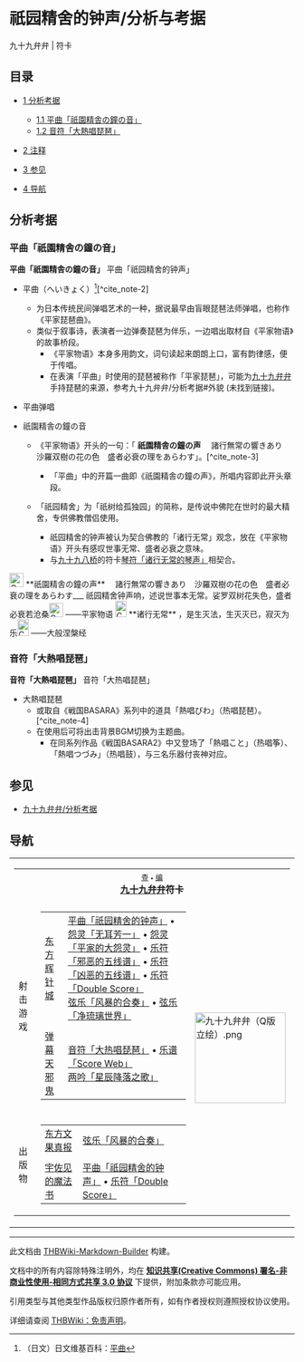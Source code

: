 # 祇园精舍的钟声/分析与考据

<!-- source html: G:\repos\THBWiki-Markdown-Builder\THBWikiMarkdown\Temp\main\e\e1\ns0%3A%E7%A5%87%E5%9B%AD%E7%B2%BE%E8%88%8D%E7%9A%84%E9%92%9F%E5%A3%B0%2F%E5%88%86%E6%9E%90%E4%B8%8E%E8%80%83%E6%8D%AE.html -->

九十九弁弁 | 符卡


## 目录

- [1 分析考据](#分析考据)

  - [1.1 平曲「祇園精舎の鐘の音」](#平曲「祇園精舎の鐘の音」)
  - [1.2 音符「大熱唱琵琶」](#音符「大熱唱琵琶」)



- [2 注释](#注释)
- [3 参见](#参见)
- [4 导航](#导航)





## 分析考据

### 平曲「祇園精舎の鐘の音」
  
 **平曲「祇園精舎の鐘の音」**  平曲「祇园精舍的钟声」
  

- 平曲（へいきょく）[^cite_note-1][^cite_note-2]
  - 为日本传统民间弹唱艺术的一种，据说最早由盲眼琵琶法师弹唱，也称作《平家琵琶曲》。
  - 类似于叙事诗，表演者一边弹奏琵琶为伴乐，一边唱出取材自《平家物语》的故事桥段。
    - 《平家物语》本身多用韵文，词句读起来朗朗上口，富有韵律感，便于传唱。
    - 在表演「平曲」时使用的琵琶被称作「平家琵琶」，可能为[九十九弁弁](./九十九弁弁.md)手持琵琶的来源，参考九十九弁弁/分析考据#外貌 (未找到链接)。



- [](./文件-平曲弹唱.jpg.md)平曲弹唱

- 祇園精舎の鐘の音
  - 《平家物语》开头的一句：「 **祇園精舎の鐘の声** 　諸行無常の響きあり　沙羅双樹の花の色　盛者必衰の理をあらわす」。[^cite_note-3]
    - 「平曲」中的开篇一曲即《祇園精舎の鐘の声》，所唱内容即此开头章段。

  - 「祇园精舍」为「祇树给孤独园」的简称，是传说中佛陀在世时的最大精舍，专供佛教僧侣使用。
    - 祇园精舍的钟声被认为契合佛教的「诸行无常」观念，放在《平家物语》开头有感叹世事无常、盛者必衰之意味。
    - 与[九十九八桥](./九十九八桥.md)的符卡[琴符「诸行无常的琴声」](./诸行无常的琴声.md)相契合。



<img alt="Open Iconic double quote sans left.svg" src="https://upload.wikimedia.org/wikipedia/commons/thumb/3/32/Open_Iconic_double_quote_sans_left.svg/langzh-25px-Open_Iconic_double_quote_sans_left.svg.png" decoding="async" loading="lazy" width="25" height="25" srcset="https://upload.wikimedia.org/wikipedia/commons/thumb/3/32/Open_Iconic_double_quote_sans_left.svg/langzh-38px-Open_Iconic_double_quote_sans_left.svg.png 1.5x, https://upload.wikimedia.org/wikipedia/commons/thumb/3/32/Open_Iconic_double_quote_sans_left.svg/langzh-50px-Open_Iconic_double_quote_sans_left.svg.png 2x" data-file-width="8" data-file-height="8">
 **祇園精舎の鐘の声** 　諸行無常の響きあり　沙羅双樹の花の色　盛者必衰の理をあらわす___
祇园精舍钟声响，述说世事本无常。娑罗双树花失色，盛者必衰若沧桑<img alt="Open Iconic double quote sans right.svg" src="https://upload.wikimedia.org/wikipedia/commons/thumb/2/22/Open_Iconic_double_quote_sans_right.svg/langzh-25px-Open_Iconic_double_quote_sans_right.svg.png" decoding="async" loading="lazy" width="25" height="25" srcset="https://upload.wikimedia.org/wikipedia/commons/thumb/2/22/Open_Iconic_double_quote_sans_right.svg/langzh-38px-Open_Iconic_double_quote_sans_right.svg.png 1.5x, https://upload.wikimedia.org/wikipedia/commons/thumb/2/22/Open_Iconic_double_quote_sans_right.svg/langzh-50px-Open_Iconic_double_quote_sans_right.svg.png 2x" data-file-width="8" data-file-height="8">
——平家物语
<img alt="Corner bracket left sh1.svg" src="https://upload.wikimedia.org/wikipedia/commons/thumb/a/a7/Corner_bracket_left_sh1.svg/langzh-20px-Corner_bracket_left_sh1.svg.png" decoding="async" loading="lazy" width="20" height="29" srcset="https://upload.wikimedia.org/wikipedia/commons/thumb/a/a7/Corner_bracket_left_sh1.svg/langzh-30px-Corner_bracket_left_sh1.svg.png 1.5x, https://upload.wikimedia.org/wikipedia/commons/thumb/a/a7/Corner_bracket_left_sh1.svg/langzh-40px-Corner_bracket_left_sh1.svg.png 2x" data-file-width="220" data-file-height="320">
 **诸行无常** ，是生灭法，生灭灭已，寂灭为乐<img alt="Corner bracket right sh1.svg" src="https://upload.wikimedia.org/wikipedia/commons/thumb/d/d4/Corner_bracket_right_sh1.svg/langzh-20px-Corner_bracket_right_sh1.svg.png" decoding="async" loading="lazy" width="20" height="29" srcset="https://upload.wikimedia.org/wikipedia/commons/thumb/d/d4/Corner_bracket_right_sh1.svg/langzh-30px-Corner_bracket_right_sh1.svg.png 1.5x, https://upload.wikimedia.org/wikipedia/commons/thumb/d/d4/Corner_bracket_right_sh1.svg/langzh-40px-Corner_bracket_right_sh1.svg.png 2x" data-file-width="220" data-file-height="320">
——大般涅槃经

### 音符「大熱唱琵琶」
  
 **音符「大熱唱琵琶」**  音符「大热唱琵琶」
  

- 大熱唱琵琶
  - 或取自《戦国BASARA》系列中的道具「熱唱びわ」（热唱琵琶）。[^cite_note-4]
  - 在使用后可将出击背景BGM切换为主题曲。
    - 在同系列作品《戦国BASARA2》中又登场了「熱唱こと」（热唱筝）、「熱唱つづみ」（热唱鼓），与三名乐器付丧神对应。




[^cite_note-1]: （日文）日文维基百科：[平曲](https://en.wikipedia.org/wiki/ja:平曲)


## 参见
- [九十九弁弁/分析考据](./九十九弁弁-分析考据.md)


## 导航

<table><tbody><tr><td><table cellspacing="0" class="nowraplinks mw-collapsible mw-collapsed" style="width:100%;;;"><tbody><tr><th style=";" colspan="3" class="navbox-title"><div class="navbar"><div class="noprint plainlinksneverexpand" style="background-color:transparent; padding:0; font-weight:normal; font-size:80%; white-space:nowrap;"><a href="./模板-九十九弁弁符卡导航.md" title="模板:九十九弁弁符卡导航"><span style=";;border:none;" title="查看这个模板">查</span></a>&#160;<span style="font-size:80%;">•</span>&#160;<a href="/index.php?title=%E6%A8%A1%E6%9D%BF:%E4%B9%9D%E5%8D%81%E4%B9%9D%E5%BC%81%E5%BC%81%E7%AC%A6%E5%8D%A1%E5%AF%BC%E8%88%AA&amp;action=edit"><span style=";;border:none;" title="您可以编辑这个模板。请在储存变更之前先预览">编</span></a></div></div><span><a href="./九十九弁弁.md" title="九十九弁弁">九十九弁弁</a>符卡</span></th></tr><tr><td></td></tr><tr><td class="navbox-group" style=";;">射击游戏</td><td style=";;" class="navbox-list navbox-odd"><div></div><table cellspacing="0" class="nowraplinks navbox-subgroup" style="width:100%;;;;"><tbody><tr><td class="navbox-group" style=";;"><div><a href="./东方辉针城.md" title="东方辉针城">东方辉针城</a></div></td><td style=";;" class="navbox-list navbox-odd"><div><a href="./祇园精舍的钟声.md" title="祇园精舍的钟声" unred="">平曲「祇园精舍的钟声」</a> &#8226; <a href="./无耳芳一.md" title="无耳芳一" unred="">怨灵「无耳芳一」</a> &#8226; <a href="./无耳芳一.md" title="无耳芳一" unred="">怨灵「平家的大怨灵」</a> &#8226; <a href="./邪恶的五线谱.md" title="邪恶的五线谱" unred="">乐符「邪恶的五线谱」</a> &#8226; <a href="./邪恶的五线谱.md" title="邪恶的五线谱" unred="">乐符「凶恶的五线谱」</a> &#8226; <a href="./邪恶的五线谱.md" title="邪恶的五线谱" unred="">乐符「Double Score」</a><br><a href="./风暴的合奏.md" title="风暴的合奏" unred="">弦乐「风暴的合奏」</a> &#8226; <a href="./净琉璃世界.md" title="净琉璃世界" unred="">弦乐「净琉璃世界」</a></div></td></tr><tr><td></td></tr><tr><td class="navbox-group" style=";;"><div><a href="./弹幕天邪鬼.md" title="弹幕天邪鬼">弹幕天邪鬼</a></div></td><td style=";;" class="navbox-list navbox-even"><div><a href="./祇园精舍的钟声.md" title="祇园精舍的钟声" unred="">音符「大热唱琵琶」</a> &#8226; <a href="./邪恶的五线谱.md" title="邪恶的五线谱" unred="">乐谱「Score Web」</a><br><a href="./星辰降落之歌.md" title="星辰降落之歌" unred="">两吟「星辰降落之歌」</a></div></td></tr></tbody></table><div></div></td><td class="navbox-image" style="" rowspan="3"><a href="./文件-九十九弁弁（Q版立绘）.png.md" class="image"><img alt="九十九弁弁（Q版立绘）.png" src="https://upload.thwiki.cc/thumb/6/65/%E4%B9%9D%E5%8D%81%E4%B9%9D%E5%BC%81%E5%BC%81%EF%BC%88Q%E7%89%88%E7%AB%8B%E7%BB%98%EF%BC%89.png/160px-%E4%B9%9D%E5%8D%81%E4%B9%9D%E5%BC%81%E5%BC%81%EF%BC%88Q%E7%89%88%E7%AB%8B%E7%BB%98%EF%BC%89.png" decoding="async" loading="lazy" width="160" height="160" srcset="https://upload.thwiki.cc/thumb/6/65/%E4%B9%9D%E5%8D%81%E4%B9%9D%E5%BC%81%E5%BC%81%EF%BC%88Q%E7%89%88%E7%AB%8B%E7%BB%98%EF%BC%89.png/240px-%E4%B9%9D%E5%8D%81%E4%B9%9D%E5%BC%81%E5%BC%81%EF%BC%88Q%E7%89%88%E7%AB%8B%E7%BB%98%EF%BC%89.png 1.5x, https://upload.thwiki.cc/thumb/6/65/%E4%B9%9D%E5%8D%81%E4%B9%9D%E5%BC%81%E5%BC%81%EF%BC%88Q%E7%89%88%E7%AB%8B%E7%BB%98%EF%BC%89.png/320px-%E4%B9%9D%E5%8D%81%E4%B9%9D%E5%BC%81%E5%BC%81%EF%BC%88Q%E7%89%88%E7%AB%8B%E7%BB%98%EF%BC%89.png 2x" data-file-width="500" data-file-height="500"></a></td></tr><tr><td></td></tr><tr><td class="navbox-group" style=";;">出版物</td><td style=";;" class="navbox-list navbox-even"><div></div><table cellspacing="0" class="nowraplinks navbox-subgroup" style="width:100%;;;;"><tbody><tr><td class="navbox-group" style=";;"><div><a href="./东方文果真报.md" title="东方文果真报">东方文果真报</a></div></td><td style=";;" class="navbox-list navbox-odd"><div><a href="./风暴的合奏.md" title="风暴的合奏" unred="">弦乐「风暴的合奏」</a></div></td></tr><tr><td></td></tr><tr><td class="navbox-group" style=";;"><div><a href="./The_Grimoire_of_Usami.md" title="The Grimoire of Usami" unred="">宇佐见的魔法书</a></div></td><td style=";;" class="navbox-list navbox-even"><div><a href="./祇园精舍的钟声.md" title="祇园精舍的钟声" unred="">平曲「祇园精舍的钟声」</a> &#8226; <a href="./邪恶的五线谱.md" title="邪恶的五线谱" unred="">乐符「Double Score」</a></div></td></tr></tbody></table><div></div></td></tr></tbody></table></td></tr></tbody></table>






---

此文档由 [THBWiki-Markdown-Builder](https://github.com/Delsin-Yu/THBWiki-Markdown-Builder) 构建。

文档中的所有内容除特殊注明外，均在 [**知识共享(Creative Commons) 署名-非商业性使用-相同方式共享 3.0 协议**](https://creativecommons.org/licenses/by-sa/3.0/deed.zh-hans) 下提供，附加条款亦可能应用。

引用类型与其他类型作品版权归原作者所有，如有作者授权则遵照授权协议使用。

详细请查阅 [THBWiki：免责声明](https://thbwiki.cc/THBWiki:%E5%85%8D%E8%B4%A3%E5%A3%B0%E6%98%8E)。

